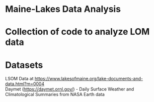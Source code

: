 # Maine-Lakes Data Analysis
# Collection of code to analyze LOM data
# Datasets
LSOM Data at https://www.lakesofmaine.org/lake-documents-and-data.html?m=0004  
Daymet (https://daymet.ornl.gov/) - Daily Surface Weather and Climatological Summaries from NASA Earth data
